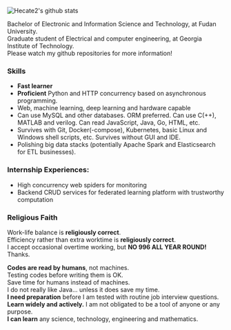 ![Hecate2's github stats](https://github-readme-stats.vercel.app/api?username=Hecate2&show_icons=true&theme=buefy&count_private=true)  
  
Bachelor of Electronic and Information Science and Technology, at Fudan University.  
Graduate student of Electrical and computer engineering, at Georgia Institute of Technology.  
Please watch my github repositories for more information!  
  
### Skills
- **Fast learner**  
- **Proficient** Python and HTTP concurrency based on asynchronous programming.  
- Web, machine learning, deep learning and hardware capable  
- Can use MySQL and other databases. ORM preferred. Can use C(++), MATLAB and verilog. Can read JavaScript, Java, Go, HTML, etc.  
- Survives with Git, Docker(-compose), Kubernetes, basic Linux and Windows shell scripts, etc. Survives without GUI and IDE.  
- Polishing big data stacks (potentially Apache Spark and Elasticsearch for ETL businesses).  
  
### Internship Experiences:  
- High concurrency web spiders for monitoring  
- Backend CRUD services for federated learning platform with trustworthy computation  
  
### Religious Faith  
Work-life balance is **religiously correct**.  
Efficiency rather than extra worktime is **religiously correct**.  
I accept occasional overtime working, but **NO 996 ALL YEAR ROUND!** Thanks.  
  
**Codes are read by humans**, not machines.  
Testing codes before writing them is OK.  
Save time for humans instead of machines.  
I do not really like Java... unless it does save my time.  
**I need preparation** before I am tested with routine job interview questions.  
**Learn widely and actively.** I am not obligated to be a tool of anyone or any purpose.  
**I can learn** any science, technology, engineering and mathematics.  
  
<!--
**Hecate2/Hecate2** is a ✨ _special_ ✨ repository because its `README.md` (this file) appears on your GitHub profile.

Here are some ideas to get you started:

- 🔭 I’m currently working on ...
- 🌱 I’m currently learning ...
- 👯 I’m looking to collaborate on ...
- 🤔 I’m looking for help with ...
- 💬 Ask me about ...
- 📫 How to reach me: ...
- 😄 Pronouns: ...
- ⚡ Fun fact: ...
-->
